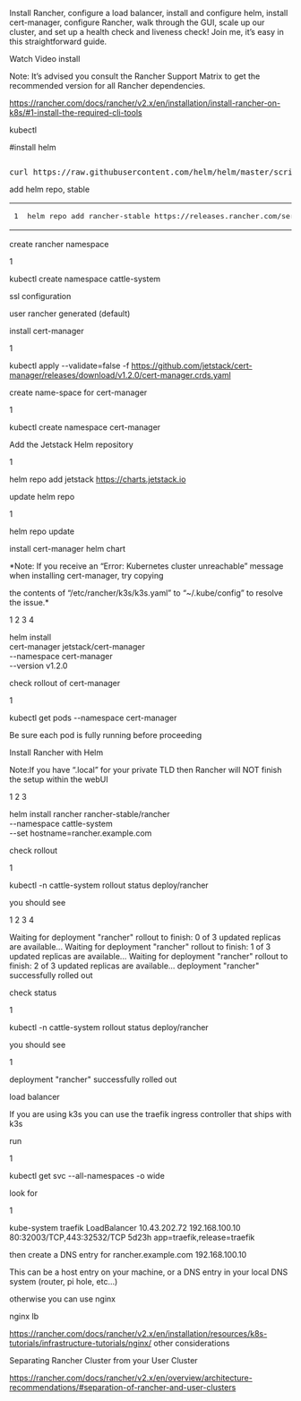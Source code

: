 Install Rancher, configure a load balancer, install and configure helm, install cert-manager, configure Rancher, walk through the GUI, scale up our cluster, and set up a health check and liveness check! Join me, it’s easy in this straightforward guide.

Watch Video
install

Note: It’s advised you consult the Rancher Support Matrix to get the recommended version for all Rancher dependencies.

https://rancher.com/docs/rancher/v2.x/en/installation/install-rancher-on-k8s/#1-install-the-required-cli-tools

kubectl

#install helm
<tbody><tr><td class="rouge-gutter gl"><pre class="lineno">
</pre></td><td class="rouge-code"><pre>curl https://raw.githubusercontent.com/helm/helm/master/scripts/get-helm-3 | bash
</pre></td></tr></tbody>

add helm repo, stable

<div class="highlight"><code><table class="rouge-table"><tbody><tr><td class="rouge-gutter gl"><pre class="lineno">1
</pre></td><td class="rouge-code"><pre>helm repo add rancher-stable https://releases.rancher.com/server-charts/stable
</pre></td></tr></tbody></table></code></div>

create rancher namespace

1
	

kubectl create namespace cattle-system

ssl configuration

user rancher generated (default)

install cert-manager

1

	

kubectl apply --validate=false -f https://github.com/jetstack/cert-manager/releases/download/v1.2.0/cert-manager.crds.yaml

create name-space for cert-manager

1

	

kubectl create namespace cert-manager

Add the Jetstack Helm repository

1

	

 helm repo add jetstack https://charts.jetstack.io

update helm repo

1

	

helm repo update

install cert-manager helm chart

*Note: If you receive an “Error: Kubernetes cluster unreachable” message when installing cert-manager, try copying

the contents of “/etc/rancher/k3s/k3s.yaml” to “~/.kube/config” to resolve the issue.*

1
2
3
4

	

helm install \
  cert-manager jetstack/cert-manager \
  --namespace cert-manager \
  --version v1.2.0

check rollout of cert-manager

1

	

kubectl get pods --namespace cert-manager

Be sure each pod is fully running before proceeding

Install Rancher with Helm

Note:If you have “.local” for your private TLD then Rancher will NOT finish the setup within the webUI

1
2
3

	

helm install rancher rancher-stable/rancher \
  --namespace cattle-system \
  --set hostname=rancher.example.com

check rollout

1

	

kubectl -n cattle-system rollout status deploy/rancher

you should see

1
2
3
4

	

Waiting for deployment "rancher" rollout to finish: 0 of 3 updated replicas are available...
Waiting for deployment "rancher" rollout to finish: 1 of 3 updated replicas are available...
Waiting for deployment "rancher" rollout to finish: 2 of 3 updated replicas are available...
deployment "rancher" successfully rolled out

check status

1

	

kubectl -n cattle-system rollout status deploy/rancher

you should see

1

	

deployment "rancher" successfully rolled out

load balancer

If you are using k3s you can use the traefik ingress controller that ships with k3s

run

1

	

kubectl get svc --all-namespaces -o wide

look for

1

	

kube-system     traefik                LoadBalancer   10.43.202.72   192.168.100.10   80:32003/TCP,443:32532/TCP   5d23h   app=traefik,release=traefik

then create a DNS entry for rancher.example.com 192.168.100.10

This can be a host entry on your machine, or a DNS entry in your local DNS system (router, pi hole, etc…)

otherwise you can use nginx

nginx lb

https://rancher.com/docs/rancher/v2.x/en/installation/resources/k8s-tutorials/infrastructure-tutorials/nginx/
other considerations

Separating Rancher Cluster from your User Cluster

https://rancher.com/docs/rancher/v2.x/en/overview/architecture-recommendations/#separation-of-rancher-and-user-clusters
